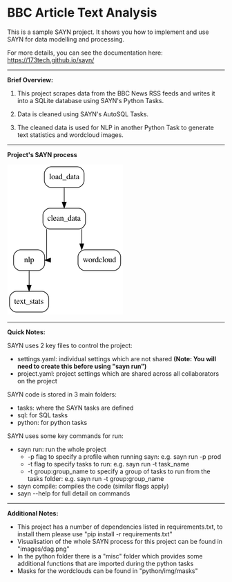 # BBC Article Text Analysis




This is a sample SAYN project. It shows you how to implement and use SAYN for data modelling and processing.

For more details, you can see the documentation here: https://173tech.github.io/sayn/


---

**Brief Overview:**

 1. This project scrapes data from the BBC News RSS feeds and writes it into a SQLite database using SAYN's Python Tasks.

 2. Data is cleaned using SAYN's AutoSQL Tasks.

 3. The cleaned data is used for NLP in another Python Task to generate text statistics and wordcloud images.
 
 ---

 **Project's SAYN process**

 ![Visualisation of this project's SAYN process](/images/dag.png)


----

**Quick Notes:**

SAYN uses 2 key files to control the project:
  - settings.yaml: individual settings which are not shared **(Note: You will need to create this before using "sayn run")**
  - project.yaml: project settings which are shared across all collaborators on the project

SAYN code is stored in 3 main folders:
  - tasks: where the SAYN tasks are defined
  - sql: for SQL tasks
  - python: for python tasks

SAYN uses some key commands for run:
  - sayn run: run the whole project
    - -p flag to specify a profile when running sayn: e.g. sayn run -p prod
    - -t flag to specify tasks to run: e.g. sayn run -t task_name
    - -t group:group_name to specify a group of tasks to run from the tasks folder: e.g. sayn run -t group:group_name
  - sayn compile: compiles the code (similar flags apply)
  - sayn --help for full detail on commands

---
**Additional Notes:**

- This project has a number of dependencies listed in requirements.txt, to install them please use "pip install -r requirements.txt"
- Visualisation of the whole SAYN process for this project can be found in "images/dag.png"
- In the python folder there is a "misc" folder which provides some additional functions that are imported during the python tasks
- Masks for the wordclouds can be found in "python/img/masks"
